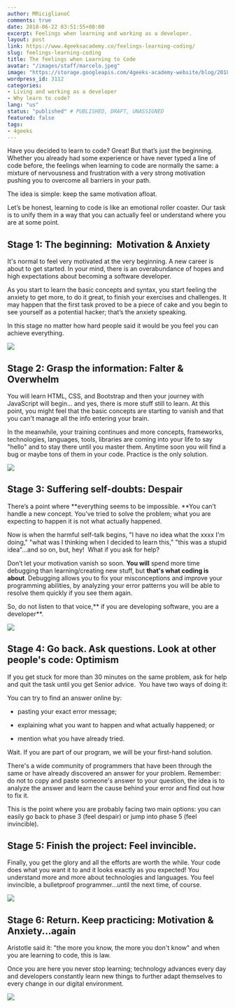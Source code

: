 ```yaml
---
author: MRiciglianoC
comments: true
date: 2018-06-22 03:51:55+00:00
excerpt: Feelings when learning and working as a developer.
layout: post
link: https://www.4geeksacademy.co/feelings-learning-coding/
slug: feelings-learning-coding
title: The feelings when Learning to Code
avatar: "/images/staff/marcelo.jpeg"
image: "https://storage.googleapis.com/4geeks-academy-website/blog/2018/06/feelings.jpg"
wordpress_id: 3112
categories:
- Living and working as a developer
- Why learn to code?
lang: "us"
status: "published" # PUBLISHED, DRAFT, UNASSIGNED
featured: false
tags:
- 4geeks
---
```


Have you decided to learn to code? Great! But that’s just the beginning. Whether you already had some experience or have never typed a line of code before, the feelings when learning to code are normally the same: a mixture of nervousness and frustration with a very strong motivation pushing you to overcome all barriers in your path.

The idea is simple: keep the same motivation afloat.

Let’s be honest, learning to code is like an emotional roller coaster. Our task is to unify them in a way that you can actually feel or understand where you are at some point.  


## **Stage 1: The beginning:  Motivation & Anxiety**


It's normal to feel very motivated at the very beginning. A new career is about to get started. In your mind, there is an overabundance of hopes and high expectations about becoming a software developer.

As you start to learn the basic concepts and syntax, you start feeling the anxiety to get more, to do it great, to finish your exercises and challenges. It may happen that the first task proved to be a piece of cake and you begin to see yourself as a potential hacker; that’s the anxiety speaking. 

In this stage no matter how hard people said it would be you feel you can achieve everything.

![](/wp-content/uploads/2018/06/1-300x224.jpg)


## **Stage 2: Grasp the information: Falter & Overwhelm**


You will learn HTML, CSS, and Bootstrap and then your journey with JavaScript will begin... and yes, there is more stuff still to learn. At this point, you might feel that the basic concepts are starting to vanish and that you can't manage all the info entering your brain. 

In the meanwhile, your training continues and more concepts, frameworks, technologies, languages, tools, libraries are coming into your life to say "hello" and to stay there until you master them. Anytime soon you will find a bug or maybe tons of them in your code. Practice is the only solution.

![](/wp-content/uploads/2018/06/2-300x224.jpg)


## **Stage 3: Suffering self-doubts: Despair**


There’s a point where **everything seems to be impossible. **You can’t handle a new concept. You've tried to solve the problem; what you are expecting to happen it is not what actually happened.  

Now is when the harmful self-talk begins, "I have no idea what the xxxx I'm doing," "what was I thinking when I decided to learn this," "this was a stupid idea"...and so on, but, hey!  What if you ask for help?

Don’t let your motivation vanish so soon. **You will** spend more time debugging than learning/creating new stuff, but **that's what coding is about**. Debugging allows you to fix your misconceptions and improve your programming abilities, by analyzing your error patterns you will be able to resolve them quickly if you see them again. 

So, do not listen to that voice,** if you are developing software, you are a developer**.

![](/wp-content/uploads/2018/06/2-300x224.jpg)


## **Stage 4: Go back. Ask questions. Look at other people's code: Optimism**


If you get stuck for more than 30 minutes on the same problem, ask for help and quit the task until you get Senior advice.  You have two ways of doing it: 

You can try to find an answer online by:



 	
  * pasting your exact error message;

 	
  * explaining what you want to happen and what actually happened; or

 	
  * mention what you have already tried.


Wait. If you are part of our program, we will be your first-hand solution. 

There's a wide community of programmers that have been through the same or have already discovered an answer for your problem. Remember: do not to copy and paste someone's answer to your question, the idea is to analyze the answer and learn the cause behind your error and find out how to fix it. 

This is the point where you are probably facing two main options: you can easily go back to phase 3 (feel despair) or jump into phase 5 (feel invincible).


## **Stage 5: Finish the project: Feel invincible.**


Finally, you get the glory and all the efforts are worth the while. Your code does what you want it to and it looks exactly as you expected! You understand more and more about technologies and languages. You feel invincible, a bulletproof programmer...until the next time, of course.

![](/wp-content/uploads/2018/06/2-300x224.jpg)


## **Stage 6: Return. Keep practicing: Motivation & Anxiety...again**


Aristotle said it: "the more you know, the more you don't know" and when you are learning to code, this is law. 

Once you are here you never stop learning; technology advances every day and developers constantly learn new things to further adapt themselves to every change in our digital environment.

![](/wp-content/uploads/2018/06/5-300x224.jpg)
